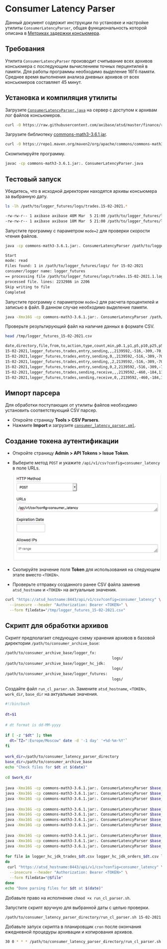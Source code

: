 # Consumer Latency Parser

Данный документ содержит инструкции по установке и настройке утилиты `ConsumerLatencyParser`, общая функциональность которой описана в [Метриках задержки консьюмера](./latency_monitoring.md#метрики-задержки-консьюмера).

## Требования

Утилита `ConsumerLatencyParser` производит считывание всех архивов консьюмера с последующим вычислением точных перцентилей в памяти. Для работы программы необходимо выделение 16Гб памяти. Среднее время выполнения анализа дневных архивов от всех консьюмеров составляет 45 минут.

## Установка и компиляция утилиты

Загрузите [`ConsumerLatencyParser.java`](./ConsumerLatencyParser.java) на сервер с доступом к архивам лог файлов консьюмеров.

```bash
curl -O https://raw.githubusercontent.com/axibase/atsd/master/finance/ru/ConsumerLatencyParser.java
```

Загрузите библиотеку [commons-math3-3.6.1.jar](https://mvnrepository.com/artifact/org.apache.commons/commons-math3/3.6.1).

```bash
curl -O https://repo1.maven.org/maven2/org/apache/commons/commons-math3/3.6.1/commons-math3-3.6.1.jar
```

Скомпилируйте программу.

```bash
javac -cp commons-math3-3.6.1.jar:. ConsumerLatencyParser.java
```

## Тестовый запуск

Убедитесь, что в исходной директории находятся архивы консьюмера за выбранную дату.

```bash
ls -lh /path/to/logger_futures/logs/trades.15-02-2021.*
```

```txt
-rw-rw-r-- 1 axibase axibase 48M Mar  5 21:00 /path/to/logger_futures/logs/trades.15-02-2021.1.log.gz
-rw-rw-r-- 1 axibase axibase 18M Mar  5 21:00 /path/to/logger_futures/logs/trades.15-02-2021.2.log.gz
```

Запустите программу с параметром `mode=2` для проверки скорости чтения файлов.

```bash
java -cp commons-math3-3.6.1.jar:. ConsumerLatencyParser /path/to/logger_futures/logs/ trades 15-02-2021 /tmp/logger_futures_15-02-2021.csv 2
```

```txt
Start
mode: read
Files found: 1 in /path/to/logger_futures/logs/ for 15-02-2021
consumer/logger name: logger_futures
== processing file /path/to/logger_futures/logs/trades.15-02-2021.1.log.gz : 70315199 ==
processed file. lines: 2232986 in 2206
Skip writing to file
Completed
```

Запустите программу с параметром `mode=2` для расчета процентилей и записью в файл. В данном случае необходимо выделение памяти.

```bash
java -Xmx16G -cp commons-math3-3.6.1.jar:. ConsumerLatencyParser /path/to/logger_futures/logs/ trades 15-02-2021 /tmp/logger_futures_15-02-2021.csv
```

Проверьте результирующий файл на наличие данных в формате CSV.

```bash
head /tmp/logger_futures_15-02-2021.csv
```

```txt
date,directory,file,from,to,action,type,count,min,p0.1,p1,p5,p10,p25,p50,p75,p90,p95,p99,p99.9,max
15-02-2021,logger_futures,trades,entry,sending,,,2139592,-516,-309,-70,416,845,2084,3808,6209,13188,20324,59189,207505,932111
15-02-2021,logger_futures,trades,entry,sending,0,,2139592,-516,-309,-70,416,845,2084,3808,6209,13188,20324,59189,207505,932111
15-02-2021,logger_futures,trades,entry,sending,,2,2139592,-516,-309,-70,416,845,2084,3808,6209,13188,20324,59189,207505,932111
15-02-2021,logger_futures,trades,entry,sending,0,2,2139592,-516,-309,-70,416,845,2084,3808,6209,13188,20324,59189,207505,932111
15-02-2021,logger_futures,trades,sending,receive,,,2139592,-460,-184,112,388,559,869,1294,1940,3128,4698,10370,36274,2392041
15-02-2021,logger_futures,trades,sending,receive,0,,2139592,-460,-184,112,388,559,869,1294,1940,3128,4698,10370,36274,2392041
```

## Импорт парсера

Для обработки поступающих от утилиты файлов необходимо установить соответствующий CSV парсер.

* Откройте страницу **Tools > CSV Parsers**.
* Нажмите **Import** и загрузите [`consumer_latency_parser.xml`](./consumer_latency_parser.xml).

## Создание токена аутентификации

* Откройте страницу **Admin > API Tokens > Issue Token**.
* Выберите метод `POST` и укажите `/api/v1/csv?config=consumer_latency` в поле URLs.

  ![](./images/latency-parser-token.png)

* Скопируйте значение поля **Token** для использования на следующем этапе вместо `<TOKEN>`.
* Проверьте отправку созданного ранее CSV файла заменив `atsd_hostname` и `<TOKEN>` на актуальные значения.

```bash
curl "https://atsd_hostname:8443/api/v1/csv?config=consumer_latency" \
  --insecure --header "Authorization: Bearer <TOKEN>" \
  --form filedata="/tmp/logger_futures_15-02-2021.csv"
```

## Скрипт для обработки архивов

Скрипт предполагает следующую схему хранения архивов в базовой директории `/path/to/consumer_archive_base`:

```txt
/path/to/consumer_archive_base/logger_fx:
                                                logs/
/path/to/consumer_archive_base/logger_hc_jdk:
                                                logs/
/path/to/consumer_archive_base/logger_futures:
                                                logs/
```

Создайте файл `run_cl_parser.sh`. Замените `atsd_hostname`, `<TOKEN>`, `work_dir`, `base_dir` на актуальные значения.

```bash
#!/bin/bash

dt=$1

# dt format is dd-MM-yyyy

if [ -z "$dt" ]; then
  dt=`TZ=":Europe/Moscow" date -d '-1 day' '+%d-%m-%Y'`
fi

work_dir=/path/to/consumer_latency_parser_directory
base_dir=/path/to/consumer_archive_base
echo "Check files for $dt at $(date)"

cd $work_dir

java -Xmx16G -cp commons-math3-3.6.1.jar:. ConsumerLatencyParser $base_dir/logger_hc_jdk/logs/ trades $dt $work_dir/logger_hc_jdk_trades_$dt.csv
java -Xmx16G -cp commons-math3-3.6.1.jar:. ConsumerLatencyParser $base_dir/logger_hc_jdk/logs/ orders $dt $work_dir/logger_hc_jdk_orders_$dt.csv
java -Xmx16G -cp commons-math3-3.6.1.jar:. ConsumerLatencyParser $base_dir/logger_hc_jdk/logs/ statistics $dt $work_dir/logger_hc_jdk_statistics_$dt.csv

java -Xmx16G -cp commons-math3-3.6.1.jar:. ConsumerLatencyParser $base_dir/logger_futures/logs/ trades $dt $work_dir/logger_futures_trades_$dt.csv
java -Xmx16G -cp commons-math3-3.6.1.jar:. ConsumerLatencyParser $base_dir/logger_futures/logs/ orders $dt $work_dir/logger_futures_orders_$dt.csv
java -Xmx16G -cp commons-math3-3.6.1.jar:. ConsumerLatencyParser $base_dir/logger_futures/logs/ statistics $dt $work_dir/logger_futures_statistics_$dt.csv
java -Xmx16G -cp commons-math3-3.6.1.jar:. ConsumerLatencyParser $base_dir/logger_futures/logs/ index $dt $work_dir/logger_futures_index_$dt.csv

java -Xmx16G -cp commons-math3-3.6.1.jar:. ConsumerLatencyParser $base_dir/logger_fx/logs/ trades $dt $work_dir/logger_fx_trades_$dt.csv
java -Xmx16G -cp commons-math3-3.6.1.jar:. ConsumerLatencyParser $base_dir/logger_fx/logs/ orders $dt $work_dir/logger_fx_orders_$dt.csv
java -Xmx16G -cp commons-math3-3.6.1.jar:. ConsumerLatencyParser $base_dir/logger_fx/logs/ statistics $dt $work_dir/logger_fx_statistics_$dt.csv

for file in logger_hc_jdk_trades_$dt.csv logger_hc_jdk_orders_$dt.csv logger_hc_jdk_statistics_$dt.csv logger_futures_trades_$dt.csv logger_futures_orders_$dt.csv logger_futures_index_$dt.csv logger_futures_statistics_$dt.csv logger_fx_trades_$dt.csv logger_fx_orders_$dt.csv logger_fx_statistics_$dt.csv
do
 curl "https://atsd_hostname:8443/api/v1/csv?config=consumer_latency" \
  --insecure --header "Authorization: Bearer <TOKEN>" \
  --form filedata="@$file"
done
echo "Done parsing files for $dt at $(date)"
```

Добавьте право на исполнение `chmod +x run_cl_parser.sh`.

Запустите скрипт вручную для выбранной даты с целью проверки.

```bash
/path/to/consumer_latency_parser_directory/run_cl_parser.sh 15-02-2021
```

Добавьте запуск скрипта в планировщик `cron` после окончания ежедневной процедуры архивации и копирования архивов.

```bash
30 0 * * * /path/to/consumer_latency_parser_directory/run_cl_parser.sh &> /path/to/consumer_latency_parser_directory/cl_parser.log
```
